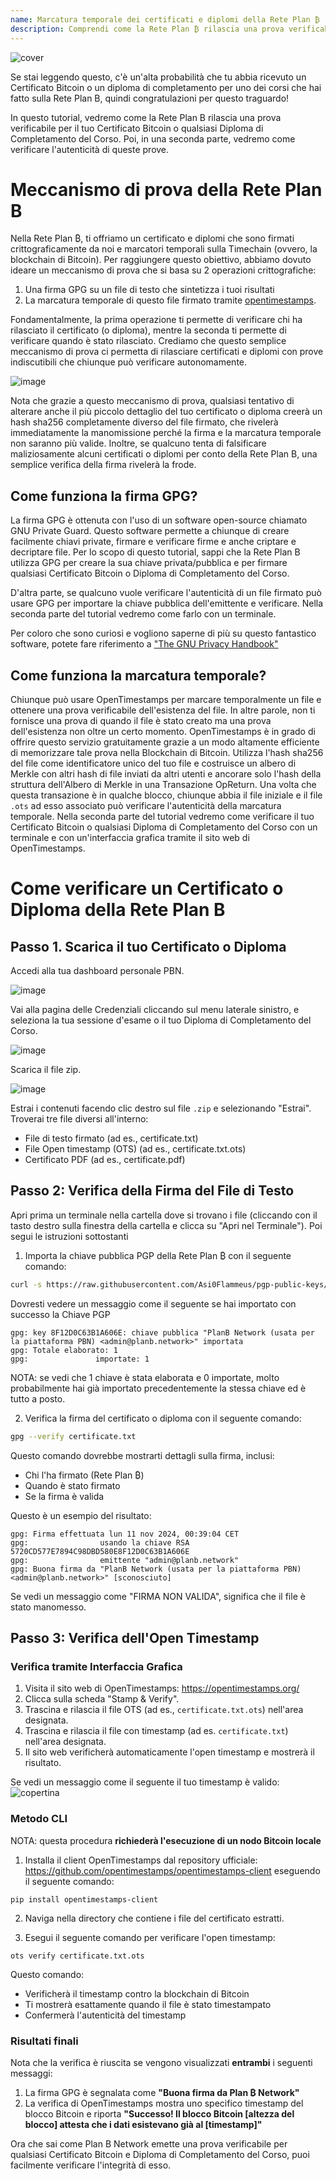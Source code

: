 ```yaml
---
name: Marcatura temporale dei certificati e diplomi della Rete Plan ₿
description: Comprendi come la Rete Plan ₿ rilascia una prova verificabile per il tuo certificato e diplomi
---
```


![cover](assets/cover.webp)

Se stai leggendo questo, c'è un'alta probabilità che tu abbia ricevuto un Certificato Bitcoin o un diploma di completamento per uno dei corsi che hai fatto sulla Rete Plan B, quindi congratulazioni per questo traguardo!

In questo tutorial, vedremo come la Rete Plan B rilascia una prova verificabile per il tuo Certificato Bitcoin o qualsiasi Diploma di Completamento del Corso. Poi, in una seconda parte, vedremo come verificare l'autenticità di queste prove.

# Meccanismo di prova della Rete Plan B

Nella Rete Plan ₿, ti offriamo un certificato e diplomi che sono firmati crittograficamente da noi e marcatori temporali sulla Timechain (ovvero, la blockchain di Bitcoin). Per raggiungere questo obiettivo, abbiamo dovuto ideare un meccanismo di prova che si basa su 2 operazioni crittografiche:

1. Una firma GPG su un file di testo che sintetizza i tuoi risultati
2. La marcatura temporale di questo file firmato tramite [opentimestamps](https://opentimestamps.org/).

Fondamentalmente, la prima operazione ti permette di verificare chi ha rilasciato il certificato (o diploma), mentre la seconda ti permette di verificare quando è stato rilasciato.
Crediamo che questo semplice meccanismo di prova ci permetta di rilasciare certificati e diplomi con prove indiscutibili che chiunque può verificare autonomamente.

![image](./assets/proof-mechanism.webp)

Nota che grazie a questo meccanismo di prova, qualsiasi tentativo di alterare anche il più piccolo dettaglio del tuo certificato o diploma creerà un hash sha256 completamente diverso del file firmato, che rivelerà immediatamente la manomissione perché la firma e la marcatura temporale non saranno più valide. Inoltre, se qualcuno tenta di falsificare maliziosamente alcuni certificati o diplomi per conto della Rete Plan B, una semplice verifica della firma rivelerà la frode.

## Come funziona la firma GPG?

La firma GPG è ottenuta con l'uso di un software open-source chiamato GNU Private Guard. Questo software permette a chiunque di creare facilmente chiavi private, firmare e verificare firme e anche criptare e decriptare file. Per lo scopo di questo tutorial, sappi che la Rete Plan B utilizza GPG per creare la sua chiave privata/pubblica e per firmare qualsiasi Certificato Bitcoin o Diploma di Completamento del Corso.

D'altra parte, se qualcuno vuole verificare l'autenticità di un file firmato può usare GPG per importare la chiave pubblica dell'emittente e verificare. Nella seconda parte del tutorial vedremo come farlo con un terminale.

Per coloro che sono curiosi e vogliono saperne di più su questo fantastico software, potete fare riferimento a ["The GNU Privacy Handbook"](https://www.gnupg.org/gph/en/manual/x135.html)

## Come funziona la marcatura temporale?

Chiunque può usare OpenTimestamps per marcare temporalmente un file e ottenere una prova verificabile dell'esistenza del file. In altre parole, non ti fornisce una prova di quando il file è stato creato ma una prova dell'esistenza non oltre un certo momento.
OpenTimestamps è in grado di offrire questo servizio gratuitamente grazie a un modo altamente efficiente di memorizzare tale prova nella Blockchain di Bitcoin. Utilizza l'hash sha256 del file come identificatore unico del tuo file e costruisce un albero di Merkle con altri hash di file inviati da altri utenti e ancorare solo l'hash della struttura dell'Albero di Merkle in una Transazione OpReturn.
Una volta che questa transazione è in qualche blocco, chiunque abbia il file iniziale e il file `.ots` ad esso associato può verificare l'autenticità della marcatura temporale. Nella seconda parte del tutorial vedremo come verificare il tuo Certificato Bitcoin o qualsiasi Diploma di Completamento del Corso con un terminale e con un'interfaccia grafica tramite il sito web di OpenTimestamps.

# Come verificare un Certificato o Diploma della Rete Plan B

## Passo 1. Scarica il tuo Certificato o Diploma

Accedi alla tua dashboard personale PBN.

![image](./assets/login.webp)

Vai alla pagina delle Credenziali cliccando sul menu laterale sinistro, e seleziona la tua sessione d'esame o il tuo Diploma di Completamento del Corso.

![image](./assets/credential.webp)

Scarica il file zip.

![image](./assets/download.webp)

Estrai i contenuti facendo clic destro sul file `.zip` e selezionando "Estrai". Troverai tre file diversi all'interno:

- File di testo firmato (ad es., certificate.txt)
- File Open timestamp (OTS) (ad es., certificate.txt.ots)
- Certificato PDF (ad es., certificate.pdf)

## Passo 2: Verifica della Firma del File di Testo

Apri prima un terminale nella cartella dove si trovano i file (cliccando con il tasto destro sulla finestra della cartella e clicca su "Apri nel Terminale"). Poi segui le istruzioni sottostanti

1. Importa la chiave pubblica PGP della Rete Plan ₿ con il seguente comando:

```bash
curl -s https://raw.githubusercontent.com/Asi0Flammeus/pgp-public-keys/master/planb-network-pk.asc | gpg --import
```

Dovresti vedere un messaggio come il seguente se hai importato con successo la Chiave PGP

```
gpg: key 8F12D0C63B1A606E: chiave pubblica "PlanB Network (usata per la piattaforma PBN) <admin@planb.network>" importata
gpg: Totale elaborato: 1
gpg:               importate: 1
```

NOTA: se vedi che 1 chiave è stata elaborata e 0 importate, molto probabilmente hai già importato precedentemente la stessa chiave ed è tutto a posto.

2. Verifica la firma del certificato o diploma con il seguente comando:

```bash
gpg --verify certificate.txt
```

Questo comando dovrebbe mostrarti dettagli sulla firma, inclusi:

- Chi l'ha firmato (Rete Plan ₿)
- Quando è stato firmato
- Se la firma è valida

Questo è un esempio del risultato:

```
gpg: Firma effettuata lun 11 nov 2024, 00:39:04 CET
gpg:                usando la chiave RSA 5720CD577E7894C98DBD580E8F12D0C63B1A606E
gpg:                emittente "admin@planb.network"
gpg: Buona firma da "PlanB Network (usata per la piattaforma PBN) <admin@planb.network>" [sconosciuto]
```

Se vedi un messaggio come "FIRMA NON VALIDA", significa che il file è stato manomesso.

## Passo 3: Verifica dell'Open Timestamp

### Verifica tramite Interfaccia Grafica

1. Visita il sito web di OpenTimestamps: https://opentimestamps.org/
2. Clicca sulla scheda "Stamp & Verify".
3. Trascina e rilascia il file OTS (ad es., `certificate.txt.ots`) nell'area designata.
4. Trascina e rilascia il file con timestamp (ad es. `certificate.txt`) nell'area designata.
5. Il sito web verificherà automaticamente l'open timestamp e mostrerà il risultato.

Se vedi un messaggio come il seguente il tuo timestamp è valido:
![copertina](assets/opentimestamp_wegui_verified.webp)
### Metodo CLI

NOTA: questa procedura **richiederà l'esecuzione di un nodo Bitcoin locale**

1. Installa il client OpenTimestamps dal repository ufficiale: https://github.com/opentimestamps/opentimestamps-client eseguendo il seguente comando:

```
pip install opentimestamps-client
```

2. Naviga nella directory che contiene i file del certificato estratti.

3. Esegui il seguente comando per verificare l'open timestamp:

```
ots verify certificate.txt.ots
```

Questo comando:

- Verificherà il timestamp contro la blockchain di Bitcoin
- Ti mostrerà esattamente quando il file è stato timestampato
- Confermerà l'autenticità del timestamp

### Risultati finali

Nota che la verifica è riuscita se vengono visualizzati **entrambi** i seguenti messaggi:

1. La firma GPG è segnalata come **"Buona firma da Plan ₿ Network"**
2. La verifica di OpenTimestamps mostra uno specifico timestamp del blocco Bitcoin e riporta **"Successo! Il blocco Bitcoin [altezza del blocco] attesta che i dati esistevano già al [timestamp]"**

Ora che sai come Plan B Network emette una prova verificabile per qualsiasi Certificato Bitcoin e Diploma di Completamento del Corso, puoi facilmente verificare l'integrità di esso.